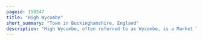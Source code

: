 ```yaml
---
pageid: 150247
title: "High Wycombe"
short_summary: "Town in Buckinghamshire, England"
description: "High Wycombe, often referred to as Wycombe, is a Market Town in Buckinghamshire, England. It is 29 Miles west-northwest of charing Cross in london 13 Miles south-southeast of Aylesbury 23 Miles southeast of Oxford 15 Miles northeast of Reading and 8 Miles north of Maidenhead."
---
```

